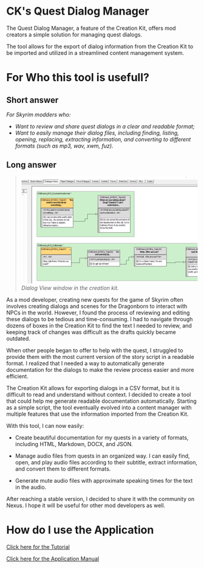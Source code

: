 # CK's Quest Dialog Manager


The Quest Dialog Manager, a feature of the Creation Kit, offers mod creators a simple solution for managing quest dialogs.

The tool allows for the export of dialog information from the Creation Kit to be imported and utilized in a streamlined content management system.


# For Who this tool is usefull? 

## Short answer 

*For Skyrim modders who:*

* *Want to review and share quest dialogs in a clear and readable format;*
* *Want to easily manage their dialog files, including finding, listing, opening, replacing, extracting information, and converting to different formats (such as mp3, wav, xwm, fuz).*

## Long answer 

> ![](Img/ck-topics.png)
> *Dialog View window in the creation kit.*

As a mod developer, creating new quests for the game of Skyrim often involves creating dialogs and scenes for the Dragonborn to interact with NPCs in the world. However, I found the process of reviewing and editing these dialogs to be tedious and time-consuming. I had to navigate through dozens of boxes in the Creation Kit to find the text I needed to review, and keeping track of changes was difficult as the drafts quickly became outdated.

When other people began to offer to help with the quest, I struggled to provide them with the most current version of the story script in a readable format. I realized that I needed a way to automatically generate documentation for the dialogs to make the review process easier and more efficient.

The Creation Kit allows for exporting dialogs in a CSV format, but it is difficult to read and understand without context. I decided to create a tool that could help me generate readable documentation automatically. Starting as a simple script, the tool eventually evolved into a content manager with multiple features that use the information imported from the Creation Kit.

With this tool, I can now easily:

* Create beautiful documentation for my quests in a variety of formats, including HTML, Markdown, DOCX, and JSON.

* Manage audio files from quests in an organized way. I can easily find, open, and play audio files according to their subtitle, extract information, and convert them to different formats.

* Generate mute audio files with approximate speaking times for the text in the audio.

After reaching a stable version, I decided to share it with the community on Nexus. I hope it will be useful for other mod developers as well.


# How do I use the Application

[Click here for the Tutorial](./tutorial.md)

[Click here for the Application Manual](./man.md)
